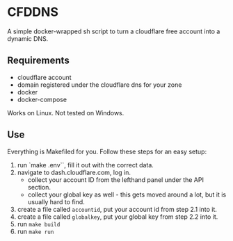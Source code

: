 # CFDDNS

A simple docker-wrapped sh script to turn a cloudflare free account into a dynamic DNS.

## Requirements
- cloudflare account
- domain registered under the cloudflare dns for your zone
- docker
- docker-compose

Works on Linux. Not tested on Windows.

## Use

Everything is Makefiled for you. Follow these steps for an easy setup:

1. run `make .env``, fill it out with the correct data.
2. navigate to dash.cloudflare.com, log in.
    - collect your account ID from the lefthand panel under the API section.
    - collect your global key as well - this gets moved around a lot, but it is usually hard to find.
3. create a file called `accountid`, put your account id from step 2.1 into it.
4. create a file called `globalkey`, put your global key from step 2.2 into it.
5. run `make build`
6. run `make run`
